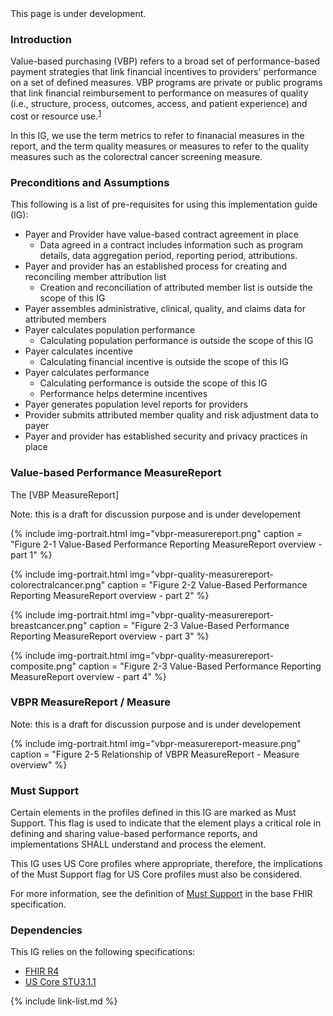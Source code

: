 
<div class="bg-info" markdown="1">
This page is under development.
</div>

### Introduction

Value-based purchasing (VBP) refers to a broad set of performance-based payment strategies that link financial incentives to providers' performance on a set of defined measures. VBP programs are private or public programs that link financial reimbursement to performance on measures of quality (i.e., structure, process, outcomes, access, and patient experience) and cost or resource use.<sup>[1](https://www.rand.org/pubs/periodicals/health-quarterly/issues/v4/n3/09.html)</sup> 



In this IG, we use the term metrics to refer to finanacial measures in the report, and the term quality measures or measures to refer to the quality measures such as the colorectral cancer screening measure. 


### Preconditions and Assumptions

This following is a list of pre-requisites for using this implementation guide (IG):
- Payer and Provider have value-based contract agreement in place
    - Data agreed in a contract includes information such as program details, data aggregation period, reporting period, attributions.
- Payer and provider has an established process for creating and reconciling member attribution list
    - Creation and reconciliation of attributed member list is outside the scope of this IG
- Payer assembles administrative, clinical, quality, and claims data for attributed members
- Payer calculates population performance
    -  Calculating population performance is outside the scope of this IG
- Payer calculates incentive
    - Calculating financial incentive is outside the scope of this IG
- Payer calculates performance
    - Calculating performance is outside the scope of this IG
    - Performance helps determine incentives
- Payer generates population level reports for providers
- Provider submits attributed member quality and risk adjustment data to payer  
- Payer and provider has established security and privacy practices in place

### Value-based Performance MeasureReport

The [VBP MeasureReport]

Note: this is a draft for discussion purpose and is under developement

{% include img-portrait.html img="vbpr-measurereport.png" caption = "Figure 2-1 Value-Based Performance Reporting MeasureReport overview - part 1" %}

{% include img-portrait.html img="vbpr-quality-measurereport-colorectralcancer.png" caption = "Figure 2-2 Value-Based Performance Reporting MeasureReport overview - part 2" %}

{% include img-portrait.html img="vbpr-quality-measurereport-breastcancer.png" caption = "Figure 2-3 Value-Based Performance Reporting MeasureReport overview - part 3" %}

{% include img-portrait.html img="vbpr-quality-measurereport-composite.png" caption = "Figure 2-3 Value-Based Performance Reporting MeasureReport overview - part 4" %}

### VBPR MeasureReport / Measure

Note: this is a draft for discussion purpose and is under developement

{% include img-portrait.html img="vbpr-measurereport-measure.png" caption = "Figure 2-5 Relationship of VBPR MeasureReport - Measure overview" %}


### Must Support
Certain elements in the profiles defined in this IG are marked as Must Support. This flag is used to indicate that the element plays a critical role in defining and sharing value-based performance reports, and implementations SHALL understand and process the element.

This IG uses US Core profiles where appropriate, therefore, the implications of the Must Support flag for US Core profiles must also be considered.

For more information, see the definition of [Must Support](http://hl7.org/fhir/R4/conformance-rules.html#mustSupport) in the base FHIR specification.

### Dependencies

This IG relies on the following specifications:
- [FHIR R4](http://hl7.org/fhir/R4/)
- [US Core STU3.1.1](http://hl7.org/fhir/us/core/STU3.1.1)

{% include link-list.md %}
